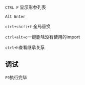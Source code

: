 `CTRL P` 显示形参列表

`Alt Enter`

`ctrl+shift+f` 全局替换

`ctrl+alt+o`一键删除没有使用的import



`ctrl+h`查看继承关系

## 调试

`F9`执行完毕